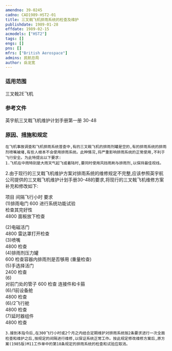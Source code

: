 ```yaml
---
amendno: 39-0245  
cadno: CAD1989-HST2-01  
title: 三叉戟飞机排雨系统的检查及维护  
publishdate: 1989-01-28  
effdate: 1989-02-15  
acmodels: ["HST2"]  
tags: []  
engs: []  
pns: []  
mfrs: ["British Aerospace"]  
admins: 民航总局  
author: 岳龙宽  
---
```

  
### 适用范围  
三叉戟2E飞机  
  
<!--more-->  
### 参考文件
英宇航三叉戟飞机维护计划手册第一册 30-48  
  
### 原因、措施和规定  
    在飞机事故调查和飞机排雨系统普查中,有的三叉戟飞机的排雨剂罐是空的,有的排雨系统的排雨剂喷嘴被堵,有些人根本不会使用排雨系统。此种情况,将严重影响排雨系统的正常使用,不利于飞行安全。为此特提出以下要求:  
    1.飞机在中雨特别是大雨天气起飞或着陆时,要同时使用风挡雨刷与排雨剂,以保持最佳视线。  
2.由于现行的三叉戟飞机维护方案对排雨系统的维修规定不完整,应该参照英宇航公司提供的三叉戟飞机维护计划手册30-48的要求,将现行的三叉戟飞机维修方案补充和修改如下:  
  
项目  间隔飞行小时  要求  
(1)排雨电门    600   进行系统功能试验  
检查其完好性  
4800   面板放下检查  
  
    
(2)电磁活门  
4800  	雷达罩打开检查  
(3)喷嘴  
4800  	检查  
(4)排雨剂压力罐	  
       600  检查容器内排雨剂是否够用 (重量检查)  
(5)手选择活门  
2400  	检查  
(6)  
对前门处的管子 	 600  检查    连接件和卡箍  
(6)/1前设备舱  
4800  	检查  
(6)/2飞行舱  
4800  	检查  
(7)延时器组件  
4800  	检查  
  
    3.接到本指令后,在300飞行小时或2个月之内结合定期维护对排雨系统按2条要求进行一次全面检查和维护之后,按规定的间隔进行维修,以保证系统正常工作。按此规定修改维修方案后,原方案(1985版)M11工作单中的第18条规定的排雨系统的检查和试验应取消。  
